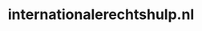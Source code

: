 ---
layout: post
title:  "internationalerechtshulp.nl"
internal_url:  "/dutchgov/internationalerechtshulp.nl.html"
categories: dutchgov
---